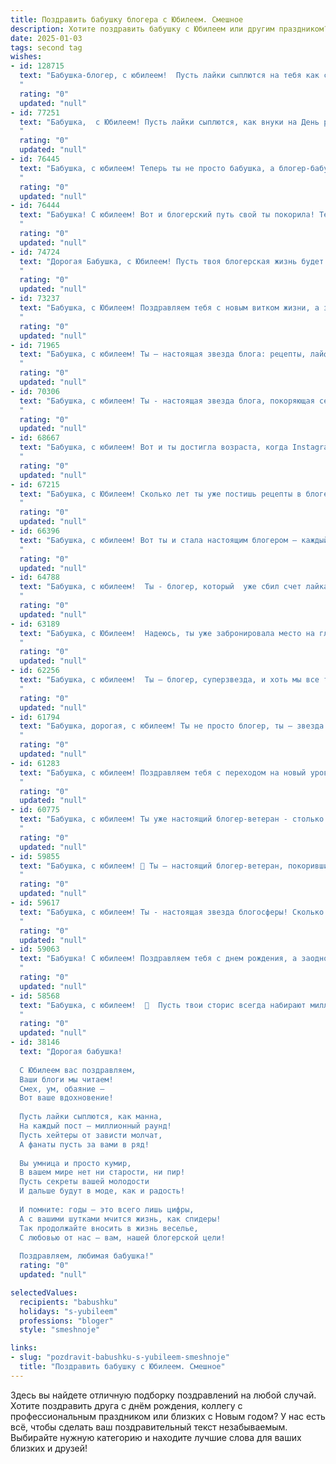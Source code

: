 ```yaml
---
title: Поздравить бабушку блогера с Юбилеем. Смешное
description: Хотите поздравить бабушку с Юбилеем или другим праздником? Наш ИИ создаст незабываемое поздравление, а вы обязательно выделитесь среди других.  
date: 2025-01-03
tags: second tag
wishes:
- id: 128715
  text: "Бабушка-блогер, с юбилеем!  Пусть лайки сыплются на тебя как снежинки в новогоднюю ночь, а подписчики растут быстрее, чем твои огородные помидоры!  Желаем тебе море позитива, крепкого здоровья (чтобы успевать на все утренние эфиры) и вдохновения на миллион новых постов!  И, конечно, чтобы внуки всегда оставляли только самые лучшие комментарии!
  "
  rating: "0"
  updated: "null"
- id: 77251
  text: "Бабушка,  с Юбилеем! Пусть лайки сыплются, как внуки на День рождения, а подписчики растут как грибы после дождя!  🎉  Оставайся  самой крутой бабушкой-блогером на свете! 🥰
  "
  rating: "0"
  updated: "null"
- id: 76445
  text: "Бабушка, с юбилеем! Теперь ты не просто бабушка, а блогер-бабушка! Вот это поворот! Значит, скоро жди миллионы лайков и подписчиков, ведь твоя история жизни - это самый настоящий шедевр! 🎉🎂
  "
  rating: "0"
  updated: "null"
- id: 76444
  text: "Бабушка! С юбилеем! Вот и блогерский путь свой ты покорила! Теперь ты не просто бабушка, а бабушка-блогер, которая знает, как зажечь интернет и собрать миллионы лайков! Желаем тебе море креативных идей, юных подписчиков, и конечно же, здоровья, чтобы хватало сил на все твои блогерские подвиги! 😉
  "
  rating: "0"
  updated: "null"
- id: 74724
  text: "Дорогая Бабушка, с Юбилеем! Пусть твоя блогерская жизнь будет полна лайков, комментариев и, конечно же, подписчиков!  Не забывай, что секрет успеха - это молодые люди, которые смотрят на тебя с восхищением, поэтому почаще рассказывай о своей жизни,  вспомни о любимых рецептах,  поделиться мудростью  и просто радуйся жизни!  😉🎉
  "
  rating: "0"
  updated: "null"
- id: 73237
  text: "Бабушка, с Юбилеем! Поздравляем тебя с новым витком жизни, а заодно и Instagram! Пусть твои посты всегда заходят в топ, а лайки летят как диванные подушки!
  "
  rating: "0"
  updated: "null"
- id: 71965
  text: "Бабушка, с юбилеем! Ты – настоящая звезда блога: рецепты, лайфхаки, истории из жизни – всё в твоем репертуаре! Пусть у тебя будет миллион подписчиков, миллион просмотров и миллион добрых слов от твоих верных поклонников! 😉🎉
  "
  rating: "0"
  updated: "null"
- id: 70306
  text: "Бабушка, с юбилеем! Ты - настоящая звезда блога, покоряющая сердца лайками и репостами! Желаем тебе новых, интересных тем, море вдохновения и, конечно, миллион подписчиков! 🥳🎉
  "
  rating: "0"
  updated: "null"
- id: 68667
  text: "Бабушка, с юбилеем! Вот и ты достигла возраста, когда Instagram - твой главный источник новостей, а TikTok - твой личный тренажер для мозга! Вперед, покоряй интернет-вершины, делись мудростью и рецептами, и пусть твои блоги будут полны лайков и восторженных комментариев!
  "
  rating: "0"
  updated: "null"
- id: 67215
  text: "Бабушка, с Юбилеем! Сколько лет ты уже постишь рецепты в блоге, а мы все равно не научились печь твои фирменные пирожки! Надеемся, что твои лайки никогда не иссякнут, а подписчиков будет все больше, как и твоих лет!  🎉
  "
  rating: "0"
  updated: "null"
- id: 66396
  text: "Бабушка, с юбилеем! Вот ты и стала настоящим блогером – каждый день делишься мудростью и лайфхаками,  собираешь миллионы просмотров, а твои рецепты – настоящие вирусные хиты!  🥳🎉  Пусть твой контент всегда будет актуальным, а подписчики – активными!
  "
  rating: "0"
  updated: "null"
- id: 64788
  text: "Бабушка, с юбилеем!  Ты - блогер, который  уже сбил счет лайкам.  Пусть твоя жизнь будет яркой, как лента новостей, а здоровье крепким, как Wi-Fi у внуков!
  "
  rating: "0"
  updated: "null"
- id: 63189
  text: "Бабушка, с Юбилеем!  Надеюсь, ты уже забронировала место на главном канапе для блогеров - ведь сегодня у тебя день рождения! Пусть твои подписчики (внуки, правнуки, и даже кошки!) дарят тебе только положительные комментарии, а лайки сыпались, как снег в декабре! 🎉
  "
  rating: "0"
  updated: "null"
- id: 62256
  text: "Бабушка, с юбилеем!  Ты – блогер, суперзвезда, и хоть мы все тебя любим, твои рецепты и лайфхаки – бомба! 😜  Будь здорова, крепка, и не забудь про монетаризацию контента, может, на пенсии будешь отдыхать на Мальдивах! 🌴🎉
  "
  rating: "0"
  updated: "null"
- id: 61794
  text: "Бабушка, дорогая, с юбилеем! Ты не просто блогер, ты – звезда интернета! Желаем тебе миллион подписчиков, море лайков и чтобы комментарии всегда были только позитивными!
  "
  rating: "0"
  updated: "null"
- id: 61283
  text: "Бабушка, с юбилеем! Поздравляем тебя с переходом на новый уровень в блогерской карьере - теперь ты блогером в возрасте! Желаем тебе ещё больше лайков, подписчиков и чтобы твой контент был настолько вирусным, что все внуки и правнуки сбегались его смотреть. 😉
  "
  rating: "0"
  updated: "null"
- id: 60775
  text: "Бабушка, с юбилеем! Ты уже настоящий блогер-ветеран - столько историй знаешь, столько лайков заслужила! Пусть твой контент всегда будет интересным, аудитория - преданной, а комментарии - только добрыми! 😜
  "
  rating: "0"
  updated: "null"
- id: 59855
  text: "Бабушка, с юбилеем! 🎉 Ты – настоящий блогер-ветеран, покоривший интернет своим юмором и мудростью! Продолжай радовать нас своими лайфхаками, вкусными рецептами и историями из жизни, которые мы с удовольствием лайкаем и репостим! 🥳
  "
  rating: "0"
  updated: "null"
- id: 59617
  text: "Бабушка, с юбилеем! Ты - настоящая звезда блогосферы! Сколько лайков ты уже собрала за свою жизнь, сколько комментариев к твоим рецептам и советам! Желаем тебе, чтобы количество подписчиков росло как на дрожжах, а контент всегда был свежим и актуальным!
  "
  rating: "0"
  updated: "null"
- id: 59063
  text: "Бабушка! С юбилеем! Поздравляем тебя с днем рождения, а заодно и с тем, что ты, оказывается, блогер! Ты круче всех ТикТокеров и Инста-див, ведь у тебя есть самая большая аудитория — мы! 🎉
  "
  rating: "0"
  updated: "null"
- id: 58568
  text: "Бабушка, с юбилеем!  🥳  Пусть твои сторис всегда набирают миллионы просмотров, а лайки сыпятся, как снежные хлопья зимой! 😋  Желаем тебе море позитива, крепкого здоровья и чтобы твои блоги всегда были в тренде! 🎉
  "
  rating: "0"
  updated: "null"
- id: 38146
  text: "Дорогая бабушка!
  
  С Юбилеем вас поздравляем,
  Ваши блоги мы читаем!
  Смех, ум, обаяние –
  Вот ваше вдохновение!
  
  Пусть лайки сыплются, как манна,
  На каждый пост – миллионный раунд!
  Пусть хейтеры от зависти молчат,
  А фанаты пусть за вами в ряд!
  
  Вы умница и просто кумир,
  В вашем мире нет ни старости, ни пир!
  Пусть секреты вашей молодости
  И дальше будут в моде, как и радость!
  
  И помните: годы – это всего лишь цифры,
  А с вашими шутками мчится жизнь, как спидеры!
  Так продолжайте вносить в жизнь веселье,
  С любовью от нас – вам, нашей блогерской цели!
  
  Поздравляем, любимая бабушка!"
  rating: "0"
  updated: "null"

selectedValues:
  recipients: "babushku"
  holidays: "s-yubileem"
  professions: "bloger"
  style: "smeshnoje"

links:
- slug: "pozdravit-babushku-s-yubileem-smeshnoje"
  title: "Поздравить бабушку с Юбилеем. Смешное"
---
```


Здесь вы найдете отличную подборку поздравлений на любой случай.
Хотите поздравить друга с днём рождения, коллегу с профессиональным праздником или близких с Новым годом? У нас есть всё, чтобы сделать ваш поздравительный текст незабываемым. Выбирайте нужную категорию и находите лучшие слова для ваших близких и друзей!
